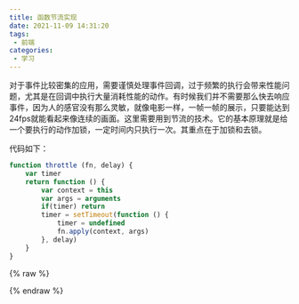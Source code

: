 ```yaml
---
title: 函数节流实现
date: 2021-11-09 14:31:20
tags:
 - 前端
categories:
 - 学习
---
```


对于事件比较密集的应用，需要谨慎处理事件回调，过于频繁的执行会带来性能问题，尤其是在回调中执行大量消耗性能的动作。有时候我们并不需要那么快去响应事件，因为人的感官没有那么灵敏，就像电影一样，一帧一帧的展示，只要能达到24fps就能看起来像连续的画面。这里需要用到节流的技术。它的基本原理就是给一个要执行的动作加锁，一定时间内只执行一次。其重点在于加锁和去锁。

代码如下：
```javascript
function throttle (fn, delay) {
    var timer
    return function () {
        var context = this
        var args = arguments
        if(timer) return
        timer = setTimeout(function () {
            timer = undefined
            fn.apply(context, args)
        }, delay)
    }
}
```

{% raw %}
<script>
function throttle (fn, delay) {
    var timer
    return function () {
        var context = this
        var args = arguments
        if(timer) return
        timer = setTimeout(function () {
            timer = undefined
            fn.apply(context, args)
        }, delay)
    }
}

window.onscroll = throttle(function() {
    console.log(window.scrollY)
}, 1000)
</script>
{% endraw %}
